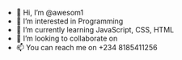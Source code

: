 - 👋 Hi, I’m @awesom1
- 👀 I’m interested in Programming 
- 🌱 I’m currently learning JavaScript, CSS, HTML
- 💞️ I’m looking to collaborate on 
- 📫 You can reach me on +234 8185411256 

<!---
awesom1/awesom1 is a ✨ special ✨ repository because its `README.md` (this file) appears on your GitHub profile.
You can click the Preview link to take a look at your changes.
--->
